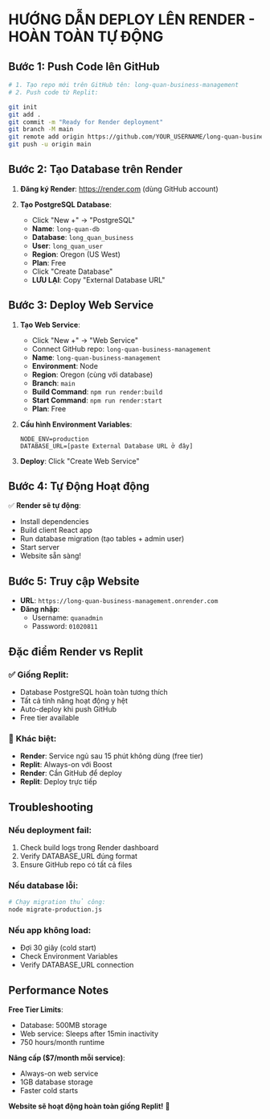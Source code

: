 # HƯỚNG DẪN DEPLOY LÊN RENDER - HOÀN TOÀN TỰ ĐỘNG

## Bước 1: Push Code lên GitHub

```bash
# 1. Tạo repo mới trên GitHub tên: long-quan-business-management
# 2. Push code từ Replit:

git init
git add .
git commit -m "Ready for Render deployment"
git branch -M main
git remote add origin https://github.com/YOUR_USERNAME/long-quan-business-management.git
git push -u origin main
```

## Bước 2: Tạo Database trên Render

1. **Đăng ký Render**: https://render.com (dùng GitHub account)

2. **Tạo PostgreSQL Database**:
   - Click "New +" → "PostgreSQL" 
   - **Name**: `long-quan-db`
   - **Database**: `long_quan_business`  
   - **User**: `long_quan_user`
   - **Region**: Oregon (US West)
   - **Plan**: Free
   - Click "Create Database"
   - **LƯU LẠI**: Copy "External Database URL"

## Bước 3: Deploy Web Service

1. **Tạo Web Service**:
   - Click "New +" → "Web Service"
   - Connect GitHub repo: `long-quan-business-management`
   - **Name**: `long-quan-business-management`
   - **Environment**: Node
   - **Region**: Oregon (cùng với database)
   - **Branch**: `main`
   - **Build Command**: `npm run render:build`
   - **Start Command**: `npm run render:start`
   - **Plan**: Free

2. **Cấu hình Environment Variables**:
   ```
   NODE_ENV=production
   DATABASE_URL=[paste External Database URL ở đây]
   ```

3. **Deploy**: Click "Create Web Service"

## Bước 4: Tự Động Hoạt động

✅ **Render sẽ tự động**:
- Install dependencies
- Build client React app
- Run database migration (tạo tables + admin user)
- Start server
- Website sẵn sàng!

## Bước 5: Truy cập Website

- **URL**: `https://long-quan-business-management.onrender.com`
- **Đăng nhập**: 
  - Username: `quanadmin`
  - Password: `01020811`

## Đặc điểm Render vs Replit

### ✅ **Giống Replit**:
- Database PostgreSQL hoàn toàn tương thích
- Tất cả tính năng hoạt động y hệt
- Auto-deploy khi push GitHub
- Free tier available

### 🔄 **Khác biệt**:
- **Render**: Service ngủ sau 15 phút không dùng (free tier)
- **Replit**: Always-on với Boost
- **Render**: Cần GitHub để deploy
- **Replit**: Deploy trực tiếp

## Troubleshooting

### Nếu deployment fail:
1. Check build logs trong Render dashboard
2. Verify DATABASE_URL đúng format
3. Ensure GitHub repo có tất cả files

### Nếu database lỗi:
```bash
# Chạy migration thủ công:
node migrate-production.js
```

### Nếu app không load:
- Đợi 30 giây (cold start)
- Check Environment Variables
- Verify DATABASE_URL connection

## Performance Notes

**Free Tier Limits**:
- Database: 500MB storage
- Web service: Sleeps after 15min inactivity  
- 750 hours/month runtime

**Nâng cấp ($7/month mỗi service)**:
- Always-on web service
- 1GB database storage
- Faster cold starts

**Website sẽ hoạt động hoàn toàn giống Replit!** 🎉